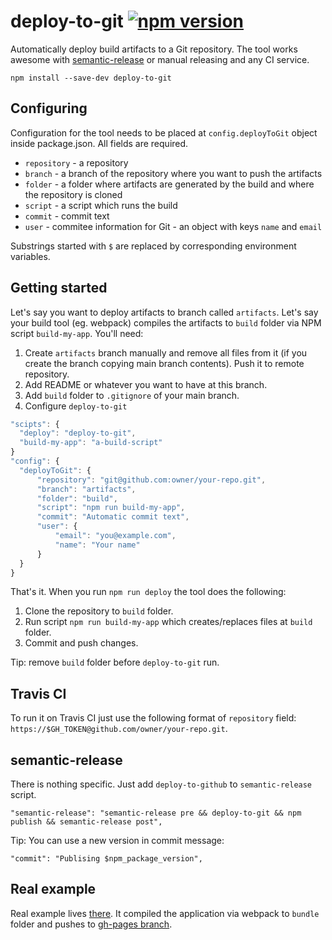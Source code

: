 # deploy-to-git [![npm version](https://badge.fury.io/js/deploy-to-git.svg)](https://badge.fury.io/js/deploy-to-git)
Automatically deploy build artifacts to a Git repository. The tool works awesome with [semantic-release](https://github.com/semantic-release/semantic-release) or manual releasing and any CI service.

```
npm install --save-dev deploy-to-git
```

## Configuring

Configuration for the tool needs to be placed at ``config.deployToGit`` object inside  package.json. All fields are required.

- ``repository`` - a repository
- ``branch`` - a branch of the repository where you want to push the artifacts
- ``folder`` - a folder where artifacts are generated by the build and where the repository is cloned
- ``script`` - a script which runs the build
- ``commit`` - commit text
- ``user`` - commitee information for Git - an object with keys ``name`` and ``email``

Substrings started with ``$`` are replaced by corresponding environment variables.

## Getting started

Let's say you want to deploy artifacts to branch called ``artifacts``. Let's say your build tool (eg. webpack) compiles the artifacts to ``build`` folder via NPM script ``build-my-app``. You'll need:

1. Create ``artifacts`` branch manually and remove all files from it (if you create the branch copying main branch contents). Push it to remote repository.
2. Add README or whatever you want to have at this branch.
3. Add ``build`` folder to ``.gitignore`` of your main branch.
4. Configure ``deploy-to-git``

```js
"scipts": {
  "deploy": "deploy-to-git",
  "build-my-app": "a-build-script"
}
"config": {
  "deployToGit": {
      "repository": "git@github.com:owner/your-repo.git",
      "branch": "artifacts",
      "folder": "build",
      "script": "npm run build-my-app",
      "commit": "Automatic commit text",
      "user": {
          "email": "you@example.com",
          "name": "Your name"
      }
  }
}
```

That's it. When you run ``npm run deploy`` the tool does the following:

1. Clone the repository to ``build`` folder.
2. Run script ``npm run build-my-app`` which creates/replaces files at ``build`` folder.
3. Commit and push changes.

Tip: remove ``build`` folder before ``deploy-to-git`` run.


## Travis CI

To run it on Travis CI just use the following format of ``repository`` field: ``https://$GH_TOKEN@github.com/owner/your-repo.git``.

## semantic-release

There is nothing specific. Just add ``deploy-to-github`` to ``semantic-release`` script.

```
"semantic-release": "semantic-release pre && deploy-to-git && npm publish && semantic-release post",
```

Tip: You can use a new version in commit message:
```
"commit": "Publising $npm_package_version",
```

## Real example

Real example lives [there](https://github.com/finom/github-embed). It compiled the application via webpack to ``bundle`` folder and pushes to [gh-pages branch](https://github.com/finom/github-embed/tree/gh-pages).
